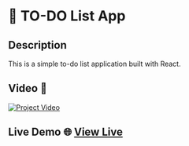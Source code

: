 <!-- PROJECT_METADATA
{
  "title": "TO-DO List App",
  "description": "A simple to-do list application built with React.",
  "video": "https://github.com/FerRuizDevp/reactjs-todo-list-app/releases/download/v1.0-video/project-1.mp4",
  "imagePreview": " ",
  "githubLink": "https://github.com/FerRuizDevp/reactjs-todo-list-app",
  "netlifyLink": "https://reactjs-todo-list-app-ferruiz.netlify.app/",
  "tags": ["react", "react-app", "vite-project", "dynamic-design"]
}
-->
# 📝 TO-DO List App

## Description
This is a simple to-do list application built with React.

## Video 🎥
[![Project Video](https://img.youtube.com/vi/_jLfD1EYpGw/0.jpg)](https://www.youtube.com/embed/_jLfD1EYpGw?si=Jw0u_85Sx_V_ZV6P)

## Live Demo 🌐 [View Live](https://reactjs-todo-list-app-ferruiz.netlify.app/)
